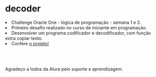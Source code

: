 # decoder
<li>Challenge Oracle One -  lógica de programação - semana 1 e 2.</li>
<li>Primeiro desafio realizado no curso de iniciante em programação.</li>
<li>Desenvolver um programa codificador e decodificador, com função extra copiar texto.</li>
<li>Confere <a href="https://ludonha.github.io/decoder/">o projeto!</a></li>
<br><br><br><p style = "font-weight = bold">Agradeço a todos da Alura pelo suporte e aprendizagem.</p>
